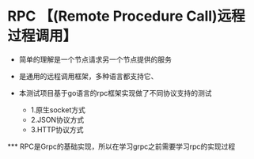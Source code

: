 # RPC 【(Remote Procedure Call)远程过程调用】

- 简单的理解是一个节点请求另一个节点提供的服务
- 是通用的远程调用框架，多种语言都支持它、


-  本测试项目基于go语言的rpc框架实现做了不同协议支持的测试
    - 1.原生socket方式
    - 2.JSON协议方式
    - 3.HTTP协议方式


*** RPC是Grpc的基础实现，所以在学习grpc之前需要学习rpc的实现过程


